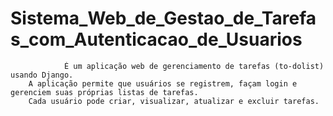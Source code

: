 # Sistema_Web_de_Gestao_de_Tarefas_com_Autenticacao_de_Usuarios

                É um aplicação web de gerenciamento de tarefas (to-dolist) usando Django. 
        A aplicação permite que usuários se registrem, façam login e gerenciem suas próprias listas de tarefas.
        Cada usuário pode criar, visualizar, atualizar e excluir tarefas.

